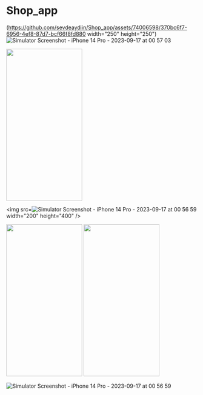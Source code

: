 # Shop_app

(https://github.com/sevdeaydiin/Shop_app/assets/74006598/370bc6f7-6956-4ef8-87d7-bcf66f8fd880 width="250" height="250") 
![Simulator Screenshot - iPhone 14 Pro - 2023-09-17 at 00 57 03](https://github.com/sevdeaydiin/Shop_app/assets/74006598/8b581f1c-5bdc-4221-aa02-282cb0cdac62) 

<img src="[https://camo.githubusercontent.com/..." data-canonical-src="https://gyazo.com/eb5c5741b6a9a16c692170a41a49c858.png](https://github.com/sevdeaydiin/Shop_app/assets/74006598/c98a9ad6-8763-4bee-a655-97213909b9b9)" width="200" height="400" />


<img src=![Simulator Screenshot - iPhone 14 Pro - 2023-09-17 at 00 56 59](https://github.com/sevdeaydiin/Shop_app/assets/74006598/c98a9ad6-8763-4bee-a655-97213909b9b9) width="200" height="400" />


<img src="https://github.com/sevdeaydiin/Shop_app/assets/74006598/c98a9ad6-8763-4bee-a655-97213909b9b9" width="200" height="400" />


<img src="![Simulator Screenshot - iPhone 14 Pro - 2023-09-17 at 00 56 59](https://github.com/sevdeaydiin/Shop_app/assets/74006598/c98a9ad6-8763-4bee-a655-97213909b9b9)" width="200" height="400" />


![Simulator Screenshot - iPhone 14 Pro - 2023-09-17 at 00 56 59](https://github.com/sevdeaydiin/Shop_app/assets/74006598/c98a9ad6-8763-4bee-a655-97213909b9b9)
